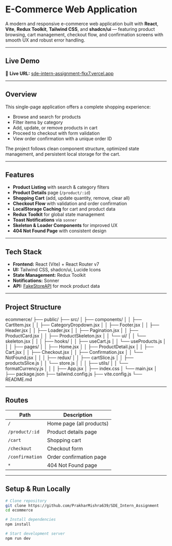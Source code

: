 # E-Commerce Web Application

A modern and responsive e-commerce web application built with **React**, **Vite**, **Redux Toolkit**, **Tailwind CSS**, and **shadcn/ui** — featuring product browsing, cart management, checkout flow, and confirmation screens with smooth UX and robust error handling.

---

## Live Demo

🔗 **Live URL:** [sde-intern-assignment-fkx7.vercel.app](sde-intern-assignment-fkx7.vercel.app)

---

## Overview

This single-page application offers a complete shopping experience:

- Browse and search for products
- Filter items by category
- Add, update, or remove products in cart
- Proceed to checkout with form validation
- View order confirmation with a unique order ID

The project follows clean component structure, optimized state management, and persistent local storage for the cart.

---

## Features

- **Product Listing** with search & category filters
- **Product Details** page (`/product/:id`)
- **Shopping Cart** (add, update quantity, remove, clear all)
- **Checkout Flow** with validation and order confirmation
- **LocalStorage Caching** for cart and product data
- **Redux Toolkit** for global state management
- **Toast Notifications** via `sonner`
- **Skeleton & Loader Components** for improved UX
- **404 Not Found Page** with consistent design

---

## Tech Stack

- **Frontend:** React (Vite) + React Router v7
- **UI:** Tailwind CSS, shadcn/ui, Lucide Icons
- **State Management:** Redux Toolkit
- **Notifications:** Sonner
- **API:** [FakeStoreAPI](https://fakestoreapi.com) for mock product data

---

## Project Structure

ecommerce/
├── public/
├── src/
│ ├── components/
│ │ ├── CartItem.jsx
│ │ ├── CategoryDropdown.jsx
│ │ ├── Footer.jsx
│ │ ├── Header.jsx
│ │ ├── Loader.jsx
│ │ ├── Pagination.jsx
│ │ ├── ProductCard.jsx
│ │ ├── ProductSkeleton.jsx
│ │ └── ui/
│ │ └── skeleton.jsx
│ │
│ ├── hooks/
│ │ ├── useCart.js
│ │ └── useProducts.js
│ │
│ ├── pages/
│ │ ├── Home.jsx
│ │ ├── ProductDetail.jsx
│ │ ├── Cart.jsx
│ │ ├── Checkout.jsx
│ │ ├── Confirmation.jsx
│ │ └── NotFound.jsx
│ │
│ ├── redux/
│ │ ├── cartSlice.js
│ │ ├── productsSlice.js
│ │ └── store.js
│ │
│ ├── utils/
│ │ └── formatCurrency.js
│ │
│ ├── App.jsx
│ ├── index.css
│ └── main.jsx
│
├── package.json
├── tailwind.config.js
├── vite.config.js
└── README.md

---

## Routes

| Path            | Description              |
| --------------- | ------------------------ |
| `/`             | Home page (all products) |
| `/product/:id`  | Product details page     |
| `/cart`         | Shopping cart            |
| `/checkout`     | Checkout form            |
| `/confirmation` | Order confirmation page  |
| `*`             | 404 Not Found page       |

---

## Setup & Run Locally

```bash
# Clone repository
git clone https://github.com/PrakharMishra639/SDE_Intern_Assignment
cd ecommerce

# Install dependencies
npm install

# Start development server
npm run dev
```
